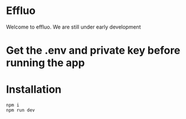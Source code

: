 # Effluo

Welcome to effluo. We are still under early development


# Get the .env and private key before running the app

# Installation
```npm i``` <br />
```npm run dev```
